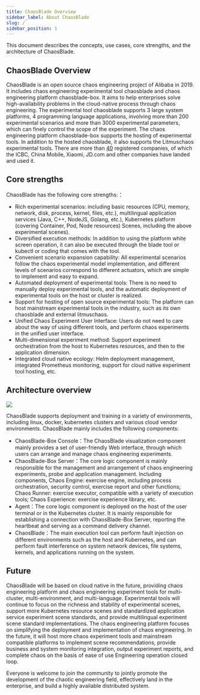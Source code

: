 ```yaml
---
title: ChaosBlade Overview
sidebar_label: About ChaosBlade
slug: / 
sidebar_position: 1
---
```

This document describes the concepts, use cases, core strengths, and the architecture of ChaosBlade.

## ChaosBlade Overview

ChaosBlade is an open source chaos engineering project of Alibaba in 2019. It includes chaos engineering experimental tool chaosblade and chaos engineering platform chaosblade-box. It aims to help enterprises solve high-availability problems in the cloud-native process through chaos engineering. The experimental tool chaosblade supports 3 large system platforms, 4 programming language applications, involving more than 200 experimental scenarios and more than 3000 experimental parameters, which can finely control the scope of the experiment. The chaos engineering platform chaosblade-box supports the hosting of experimental tools. In addition to the hosted chaosblade, it also supports the Litmuschaos experimental tools. There are more than [40](https://github.com/chaosblade-io/chaosblade/issues/32) registered companies, of which the ICBC, China Mobile, Xiaomi, JD.com and other companies have landed and used it.

## Core strengths

ChaosBlade has the following core strengths:：

* Rich experimental scenarios: including basic resources (CPU, memory, network, disk, process, kernel, files, etc.), multilingual application services (Java, C++, NodeJS, Golang, etc.), Kubernetes platform (covering Container, Pod, Node resources) Scenes, including the above experimental scenes).
* Diversified execution methods: In addition to using the platform white screen operation, it can also be executed through the blade tool or kubectl or coding that comes with the tool.
* Convenient scenario expansion capability: All experimental scenarios follow the chaos experimental model implementation, and different levels of scenarios correspond to different actuators, which are simple to implement and easy to expand.
* Automated deployment of experimental tools: There is no need to manually deploy experimental tools, and the automatic deployment of experimental tools on the host or cluster is realized.
* Support for hosting of open source experimental tools: The platform can host mainstream experimental tools in the industry, such as its own chaosblade and external litmuschaos.
* Unified Chaos Experiment User Interface: Users do not need to care about the way of using different tools, and perform chaos experiments in the unified user interface.
* Multi-dimensional experiment method: Support experiment orchestration from the host to Kubernetes resources, and then to the application dimension.
* Integrated cloud native ecology: Helm deployment management, integrated Prometheus monitoring, support for cloud native experiment tool hosting, etc.

## Architecture overview

![](/img/zh/overall-architecture.png)

ChaosBlade supports deployment and training in a variety of environments, including linux, docker, kubernetes clusters and various cloud vendor environments. ChaosBlade mainly includes the following components:

- ChaosBlade-Box Console：The ChaosBlade visualization component mainly provides a set of user-friendly Web interface, through which users can arrange and manage chaos engineering experiments.
- ChaosBlade-Box Server：The core logic component is mainly responsible for the management and arrangement of chaos engineering experiments, probe and application management. Including components, Chaos Engine: exercise engine, including process orchestration, security control, exercise report and other functions; Chaos Runner: exercise executor, compatible with a variety of execution tools; Chaos Experience: exercise experience library, etc.
- Agent：The core logic component is deployed on the host of the user terminal or in the Kubernetes cluster. It is mainly responsible for establishing a connection with ChaosBlade-Box Server, reporting the heartbeat and serving as a command delivery channel.
- ChaosBlade：The main execution tool can perform fault injection on different environments such as the host and Kubernetes, and can perform fault interference on system network devices, file systems, kernels, and applications running on the system.

## Future

ChaosBlade will be based on cloud native in the future, providing chaos engineering platform and chaos engineering experiment tools for multi-cluster, multi-environment, and multi-language. Experimental tools will continue to focus on the richness and stability of experimental scenes, support more Kubernetes resource scenes and standardized application service experiment scene standards, and provide multilingual experiment scene standard implementations. The chaos engineering platform focuses on simplifying the deployment and implementation of chaos engineering. In the future, it will host more chaos experiment tools and mainstream compatible platforms to implement scene recommendations, provide business and system monitoring integration, output experiment reports, and complete chaos on the basis of ease of use Engineering operation closed loop.

Everyone is welcome to join the community to jointly promote the development of the chaotic engineering field, effectively land in the enterprise, and build a highly available distributed system.
